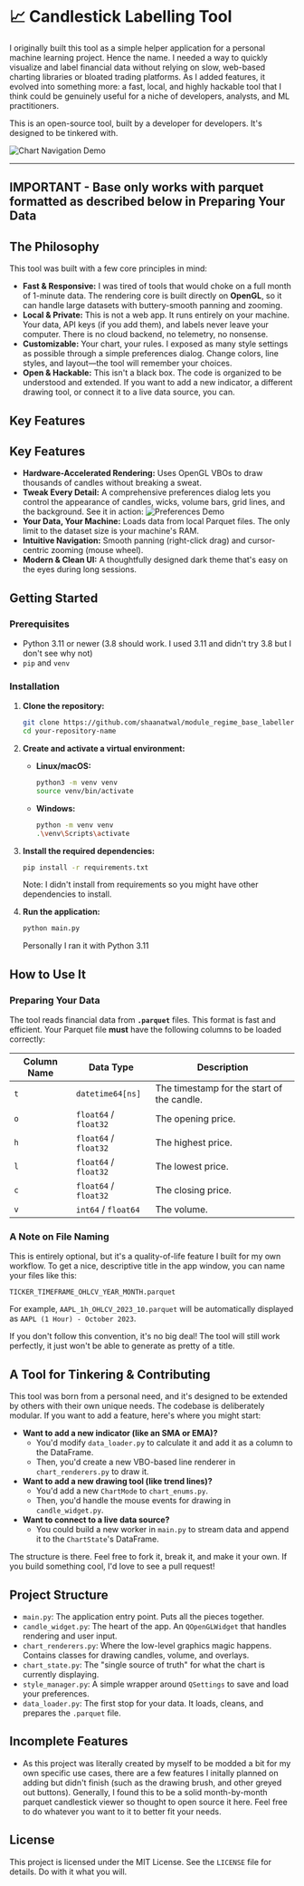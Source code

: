 # 📈 Candlestick Labelling Tool

I originally built this tool as a simple helper application for a personal machine learning project. Hence the name. I needed a way to quickly visualize and label financial data without relying on slow, web-based charting libraries or bloated trading platforms. As I added features, it evolved into something more: a fast, local, and highly hackable tool that I think could be genuinely useful for a niche of developers, analysts, and ML practitioners.

This is an open-source tool, built by a developer for developers. It's designed to be tinkered with.


![Chart Navigation Demo](https://i.imgur.com/WUc6M7G.gif)

---
**IMPORTANT - Base only works with parquet formatted as described below in Preparing Your Data**
---
## The Philosophy

This tool was built with a few core principles in mind:

*   **Fast & Responsive:** I was tired of tools that would choke on a full month of 1-minute data. The rendering core is built directly on **OpenGL**, so it can handle large datasets with buttery-smooth panning and zooming.
*   **Local & Private:** This is not a web app. It runs entirely on your machine. Your data, API keys (if you add them), and labels never leave your computer. There is no cloud backend, no telemetry, no nonsense.
*   **Customizable:** Your chart, your rules. I exposed as many style settings as possible through a simple preferences dialog. Change colors, line styles, and layout—the tool will remember your choices.
*   **Open & Hackable:** This isn't a black box. The code is organized to be understood and extended. If you want to add a new indicator, a different drawing tool, or connect it to a live data source, you can.

## Key Features

## Key Features

*   **Hardware-Accelerated Rendering:** Uses OpenGL VBOs to draw thousands of candles without breaking a sweat.
*   **Tweak Every Detail:** A comprehensive preferences dialog lets you control the appearance of candles, wicks, volume bars, grid lines, and the background. See it in action:
    ![Preferences Demo](https://i.imgur.com/mxCpkLJ.gif)
*   **Your Data, Your Machine:** Loads data from local Parquet files. The only limit to the dataset size is your machine's RAM.
*   **Intuitive Navigation:** Smooth panning (right-click drag) and cursor-centric zooming (mouse wheel).
*   **Modern & Clean UI:** A thoughtfully designed dark theme that's easy on the eyes during long sessions.

## Getting Started

### Prerequisites

*   Python 3.11 or newer (3.8 should work. I used 3.11 and didn't try 3.8 but I don't see why not)
*   `pip` and `venv`

### Installation

1.  **Clone the repository:**
    ```bash
    git clone https://github.com/shaanatwal/module_regime_base_labeller.git
    cd your-repository-name
    ```

2.  **Create and activate a virtual environment:**
    *   **Linux/macOS:**
        ```bash
        python3 -m venv venv
        source venv/bin/activate
        ```
    *   **Windows:**
        ```bash
        python -m venv venv
        .\venv\Scripts\activate
        ```

3.  **Install the required dependencies:**
    ```bash
    pip install -r requirements.txt
    ```
    Note: I didn't install from requirements so you might have other dependencies to install. 

4.  **Run the application:**
    ```bash
    python main.py
    ```
    Personally I ran it with Python 3.11

## How to Use It

### Preparing Your Data

The tool reads financial data from **`.parquet`** files. This format is fast and efficient. Your Parquet file **must** have the following columns to be loaded correctly:

| Column Name | Data Type          | Description                                |
|-------------|--------------------|--------------------------------------------|
| `t`         | `datetime64[ns]`   | The timestamp for the start of the candle. |
| `o`         | `float64` / `float32`| The opening price.                           |
| `h`         | `float64` / `float32`| The highest price.                         |
| `l`         | `float64` / `float32`| The lowest price.                          |
| `c`         | `float64` / `float32`| The closing price.                           |
| `v`         | `int64` / `float64`  | The volume.                                |

### A Note on File Naming

This is entirely optional, but it's a quality-of-life feature I built for my own workflow. To get a nice, descriptive title in the app window, you can name your files like this:

`TICKER_TIMEFRAME_OHLCV_YEAR_MONTH.parquet`

For example, `AAPL_1h_OHLCV_2023_10.parquet` will be automatically displayed as `AAPL (1 Hour) - October 2023`.

If you don't follow this convention, it's no big deal! The tool will still work perfectly, it just won't be able to generate as pretty of a title.

## A Tool for Tinkering & Contributing

This tool was born from a personal need, and it's designed to be extended by others with their own unique needs. The codebase is deliberately modular. If you want to add a feature, here's where you might start:

*   **Want to add a new indicator (like an SMA or EMA)?**
    *   You'd modify `data_loader.py` to calculate it and add it as a column to the DataFrame.
    *   Then, you'd create a new VBO-based line renderer in `chart_renderers.py` to draw it.
*   **Want to add a new drawing tool (like trend lines)?**
    *   You'd add a new `ChartMode` to `chart_enums.py`.
    *   Then, you'd handle the mouse events for drawing in `candle_widget.py`.
*   **Want to connect to a live data source?**
    *   You could build a new worker in `main.py` to stream data and append it to the `ChartState`'s DataFrame.

The structure is there. Feel free to fork it, break it, and make it your own. If you build something cool, I'd love to see a pull request!

## Project Structure

*   `main.py`: The application entry point. Puts all the pieces together.
*   `candle_widget.py`: The heart of the app. An `QOpenGLWidget` that handles rendering and user input.
*   `chart_renderers.py`: Where the low-level graphics magic happens. Contains classes for drawing candles, volume, and overlays.
*   `chart_state.py`: The "single source of truth" for what the chart is currently displaying.
*   `style_manager.py`: A simple wrapper around `QSettings` to save and load your preferences.
*   `data_loader.py`: The first stop for your data. It loads, cleans, and prepares the `.parquet` file.

## Incomplete Features

*   As this project was literally created by myself to be modded a bit for my own specific use cases, there are a few features
    I initally planned on adding but didn't finish (such as the drawing brush, and other greyed out buttons). Generally, I found
    this to be a solid month-by-month parquet candlestick viewer so thought to open source it here. Feel free to do whatever you want
    to it to better fit your needs. 


## License

This project is licensed under the MIT License. See the `LICENSE` file for details. Do with it what you will.
